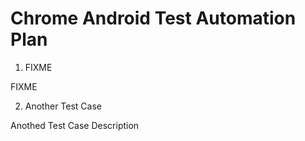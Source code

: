 # Chrome Android Test Automation Plan

1. FIXME

FIXME

2. Another Test Case

Anothed Test Case Description